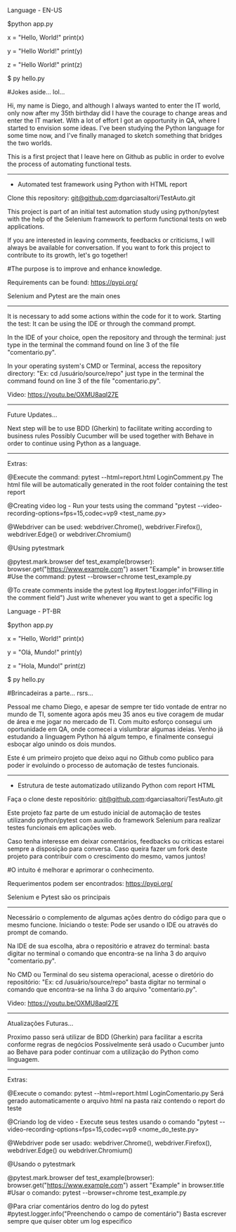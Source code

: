 Language - EN-US

$python app.py

x = "Hello, World!"
print(x)

y = "Hello World!"
print(y)

z = "Hello World!"
print(z)

$ py hello.py

#Jokes aside... lol...

Hi, my name is Diego, and although I always wanted to enter the IT world, only now after my 35th birthday did I have the courage to change areas and enter the IT market.
With a lot of effort I got an opportunity in QA, where I started to envision some ideas. I've been studying the Python language for some time now, and I've finally managed to sketch something that bridges the two worlds.

This is a first project that I leave here on Github as public in order to evolve the process of automating functional tests.

-------------------------------------------------- -------------------------------------------------- -----------------

* Automated test framework using Python with HTML report

Clone this repository: git@github.com:dgarciasaltori/TestAuto.git

This project is part of an initial test automation study using python/pytest with the help of the Selenium framework to perform functional tests on web applications.

If you are interested in leaving comments, feedbacks or criticisms, I will always be available for conversation.
If you want to fork this project to contribute to its growth, let's go together!

#The purpose is to improve and enhance knowledge.

Requirements can be found: https://pypi.org/

Selenium and Pytest are the main ones

-------------------------------------------------- -------------------------------------------------- -----------------

It is necessary to add some actions within the code for it to work.
Starting the test:
It can be using the IDE or through the command prompt.

In the IDE of your choice, open the repository and through the terminal: just type in the terminal the command found on line 3 of the file "comentario.py".

In your operating system's CMD or Terminal, access the repository directory:
"Ex: cd /usuário/source/repo" just type in the terminal the command found on line 3 of the file "comentario.py".

Video: https://youtu.be/OXMU8aqI27E

-------------------------------------------------- -------------------------------------------------- -----------------

Future Updates...

Next step will be to use BDD (Gherkin) to facilitate writing according to business rules
Possibly Cucumber will be used together with Behave in order to continue using Python as a language.

-------------------------------------------------- -------------------------------------------------- -----------------
Extras:

@Execute the command: pytest --html=report.html LoginComment.py
The html file will be automatically generated in the root folder containing the test report

@Creating video log -
Run your tests using the command "pytest --video-recording-options=fps=15,codec=vp9 <test_name.py>

@Webdriver can be used: webdriver.Chrome(), webdriver.Firefox(), webdriver.Edge() or webdriver.Chromium()

@Using pytestmark

@pytest.mark.browser
def test_example(browser):
     browser.get("https://www.example.com")
     assert "Example" in browser.title
#Use the command: pytest --browser=chrome test_example.py

@To create comments inside the pytest log
#pytest.logger.info("Filling in the comment field")
Just write whenever you want to get a specific log

Language - PT-BR

$python app.py

x = "Hello, World!"
print(x)

y = "Olá, Mundo!"
print(y)

z = "Hola, Mundo!"
print(z)

$ py hello.py

#Brincadeiras a parte... rsrs...

Pessoal me chamo Diego, e apesar de sempre ter tido vontade de entrar no mundo de TI, somente agora após meu 35 anos eu tive coragem de mudar de área e me jogar no mercado de TI.
Com muito esforço consegui um oportunidade em QA, onde comecei a vislumbrar algumas ideias. Venho já estudando a linguagem Python há algum tempo, e finalmente consegui esboçar algo unindo os dois mundos.

Este é um primeiro projeto que deixo aqui no Github como publico para poder ir evoluindo o processo de automação de testes funcionais.

---------------------------------------------------------------------------------------------------------------------

* Estrutura de teste automatizado utilizando Python com report HTML

Faça o clone deste repositório: git@github.com:dgarciasaltori/TestAuto.git

Este projeto faz parte de um estudo inicial de automação de testes utilizando python/pytest com auxilio do framework Selenium para realizar testes funcionais em aplicações web.

Caso tenha interesse em deixar comentários, feedbacks ou criticas estarei sempre a disposição para conversa.
Caso queira fazer um fork deste projeto para contribuir com o crescimento do mesmo, vamos juntos!

#O intuito é melhorar e aprimorar o conhecimento.

Requerimentos podem ser encontrados: https://pypi.org/

Selenium e Pytest são os principais

---------------------------------------------------------------------------------------------------------------------

Necessário o complemento de algumas ações dentro do código para que o mesmo funcione.
Iniciando o teste:
Pode ser usando o IDE ou através do prompt de comando. 

Na IDE de sua escolha, abra o repositório e atravez do terminal: basta digitar no terminal o comando que encontra-se na linha 3 do arquivo "comentario.py".

No CMD ou Terminal do seu sistema operacional, acesse o diretório do repositório:
"Ex: cd /usuário/source/repo" basta digitar no terminal o comando que encontra-se na linha 3 do arquivo "comentario.py".

Video: https://youtu.be/OXMU8aqI27E

---------------------------------------------------------------------------------------------------------------------

Atualizações Futuras...

Proximo passo será utilizar de BDD (Gherkin) para facilitar a escrita conforme regras de negócios
Possivelmente será usado o Cucumber junto ao Behave para poder continuar com a utilização do Python como linguagem.

---------------------------------------------------------------------------------------------------------------------
Extras:

@Execute o comando: pytest --html=report.html LoginComentario.py
Será gerado automaticamente o arquivo html na pasta raiz contendo o report do teste

@Criando log de video - 
Execute seus testes usando o comando "pytest --video-recording-options=fps=15,codec=vp9 <nome_do_teste.py>

@Webdriver pode ser usado: webdriver.Chrome(), webdriver.Firefox(), webdriver.Edge() ou webdriver.Chromium()

@Usando o pytestmark

@pytest.mark.browser
def test_example(browser):
    browser.get("https://www.example.com")
    assert "Example" in browser.title
#Usar o comando: pytest --browser=chrome test_example.py

@Para criar comentários dentro do log do pytest
#pytest.logger.info("Preenchendo o campo de comentário")
Basta escrever sempre que quiser obter um log especifico